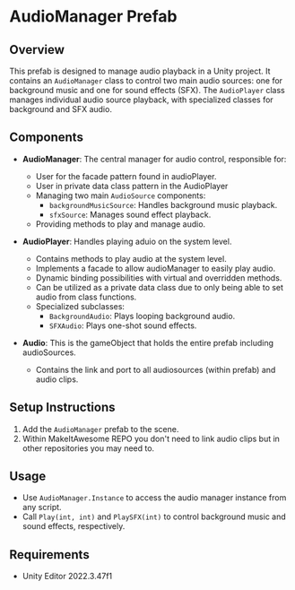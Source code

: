 # AudioManager Prefab

## Overview
This prefab is designed to manage audio playback in a Unity project. It contains an `AudioManager` class to control two main audio sources: one for background music and one for sound effects (SFX). The `AudioPlayer` class manages individual audio source playback, with specialized classes for background and SFX audio.

## Components
- **AudioManager**: The central manager for audio control, responsible for:
  - User for the facade pattern found in audioPlayer. 
  - User in private data class pattern in the AudioPlayer
  - Managing two main `AudioSource` components:
    - `backgroundMusicSource`: Handles background music playback.
    - `sfxSource`: Manages sound effect playback.
  - Providing methods to play and manage audio.

- **AudioPlayer**: Handles playing aduio on the system level. 
  - Contains methods to play audio at the system level. 
  - Implements a facade to allow audioManager to easily play audio.
  - Dynamic binding possibilities with virtual and overridden methods. 
  - Can be utilized as a private data class due to only being able to set audio from class functions. 
  - Specialized subclasses:
    - `BackgroundAudio`: Plays looping background audio.
    - `SFXAudio`: Plays one-shot sound effects.

- **Audio**: This is the gameObject that holds the entire prefab including audioSources.
  - Contains the link and port to all audiosources (within prefab) and audio clips.

## Setup Instructions
1. Add the `AudioManager` prefab to the scene.
2. Within MakeItAwesome REPO you don't need to link audio clips but in other repositories you may need to. 

## Usage
- Use `AudioManager.Instance` to access the audio manager instance from any script.
- Call `Play(int, int)` and `PlaySFX(int)` to control background music and sound effects, respectively.

## Requirements
- Unity Editor 2022.3.47f1
